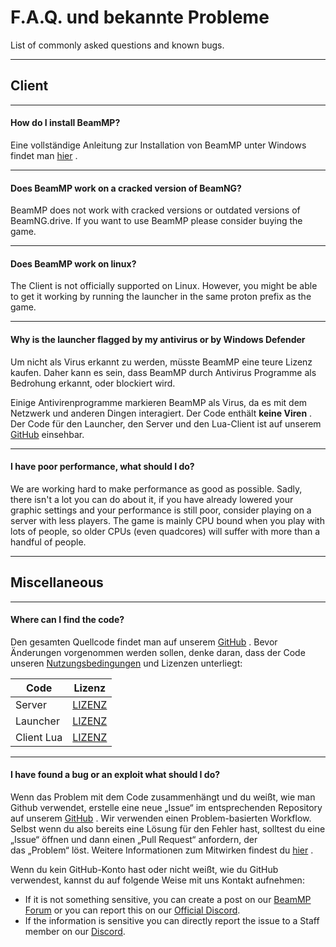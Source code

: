 # F.A.Q. und bekannte Probleme

List of commonly asked questions and known bugs.

---

## **Client**

---

#### **How do I install BeamMP?**

Eine vollständige Anleitung zur Installation von BeamMP unter Windows findet man [hier](https://docs.beammp.com/game/getting-started/) .

---

#### **Does BeamMP work on a cracked version of BeamNG?**

BeamMP does not work with cracked versions or outdated versions of BeamNG.drive. If you want to use BeamMP please consider buying the game.

---

#### **Does BeamMP work on linux?**

The Client is not officially  supported on Linux. However, you might be able to get it working by running the launcher in the same proton prefix as the game.

---

#### **Why is the launcher flagged by my antivirus or by Windows Defender**

Um nicht als Virus erkannt zu werden, müsste BeamMP eine teure Lizenz kaufen. Daher kann es sein, dass BeamMP durch Antivirus Programme als Bedrohung erkannt, oder blockiert wird.

Einige Antivirenprogramme markieren BeamMP als Virus, da es mit dem Netzwerk und anderen Dingen interagiert. Der Code enthält **keine Viren** . Der Code für den Launcher, den Server und den Lua-Client ist auf unserem [GitHub](https://github.com/BeamMP) einsehbar.

---

#### **I have poor performance, what should I do?**

We are working hard to make performance as good as possible. Sadly, there isn't a lot you can do about it, if you have already lowered your graphic settings and your performance is still poor, consider playing on a server with less players. The game is mainly CPU bound when you play with lots of people, so older CPUs (even quadcores) will suffer with more than a handful of people.

---

## **Miscellaneous**

---

#### **Where can I find the code?**

Den gesamten Quellcode findet man auf unserem [GitHub](https://github.com/BeamMP) . Bevor Änderungen vorgenommen werden sollen, denke daran, dass der Code unseren [Nutzungsbedingungen](https://forum.beammp.com/t/terms-of-use-v1-0/43) und Lizenzen unterliegt:

Code | Lizenz
--- | :-:
Server | [LIZENZ](https://github.com/BeamMP/BeamMP-Server/blob/master/LICENSE)
Launcher | [LIZENZ](https://github.com/BeamMP/BeamMP-Launcher/blob/master/README.md)
Client Lua | [LIZENZ](https://github.com/BeamMP/BeamMP/blob/development/LICENSE.md)

---

#### **I have found a bug or an exploit what should I do?**

Wenn das Problem mit dem Code zusammenhängt und du weißt, wie man Github verwendet, erstelle eine neue „Issue“ im entsprechenden Repository auf unserem [GitHub](https://github.com/BeamMP) . Wir verwenden einen Problem-basierten Workflow. Selbst wenn du also bereits eine Lösung für den Fehler hast, solltest du eine „Issue“ öffnen und dann einen „Pull Request“ anfordern, der <br> das „Problem“ löst. Weitere Informationen zum Mitwirken findest du [hier](https://github.com/BeamMP/BeamMP/blob/development/CONTRIBUTING.md) .

Wenn du kein GitHub-Konto hast oder nicht weißt, wie du GitHub verwendest, kannst du auf folgende Weise mit uns Kontakt aufnehmen:

- If it is not something sensitive, you can create a post on our [BeamMP Forum](https://forum.beammp.com) or you can report this on our [Official Discord](https://discord.gg/beammp).
- If the information is sensitive you can directly report the issue to a Staff member on our [Discord](https://discord.gg/beammp).
